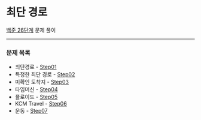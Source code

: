 # 최단 경로
[백준 26단계](https://www.acmicpc.net/step/26) 문제 풀이

---

### 문제 목록

- 최단경로 - [Step01](https://github.com/StudyForCoding/BEAKJOON/tree/master/26_ShortestPath/Step01/README.md)
- 특정한 최단 경로 - [Step02](https://github.com/StudyForCoding/BEAKJOON/tree/master/26_ShortestPath/Step02/README.md)
- 미확인 도착지 - [Step03](https://github.com/StudyForCoding/BEAKJOON/tree/master/26_ShortestPath/Step03/README.md)
- 타임머신 - [Step04](https://github.com/StudyForCoding/BEAKJOON/tree/master/26_ShortestPath/Step04/README.md)
- 플로이드 - [Step05](https://github.com/StudyForCoding/BEAKJOON/tree/master/26_ShortestPath/Step05/README.md)
- KCM Travel - [Step06](https://github.com/StudyForCoding/BEAKJOON/tree/master/26_ShortestPath/Step06/README.md)
- 운동 - [Step07](https://github.com/StudyForCoding/BEAKJOON/tree/master/26_ShortestPath/Step07/README.md)
